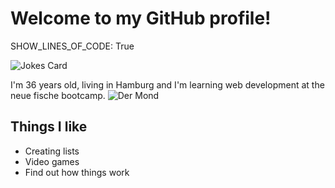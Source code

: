 # Welcome to my GitHub profile!


<!--START_SECTION:waka-->
SHOW_LINES_OF_CODE: True
<!--END_SECTION:waka-->

![Jokes Card](https://readme-jokes.vercel.app/api)

I'm 36 years old, living in Hamburg and I'm learning web development at the neue fische bootcamp.
![Der Mond](https://upload.wikimedia.org/wikipedia/commons/c/c9/Moon.jpg)
## Things I like
- Creating lists
- Video games
- Find out how things work

